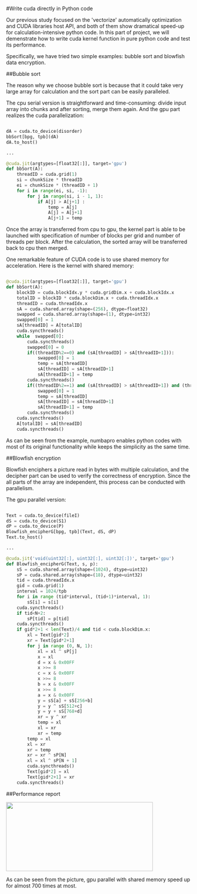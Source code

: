 #Write cuda directly in Python code

Our previous study focused on the 'vectorize' automatically optimization and CUDA libraries host API, and both of them show dramatical speed-up for calculation-intensive python code. In this part of project, we will demenstrate how to write cuda kernel function in pure python code and test its performance. 

Specifically, we have tried two simple examples: bubble sort and blowfish data encryption.

##Bubble sort

The reason why we choose bubble sort is because that it could take very large array for calculation and the sort part can be easily paralleled. 

The cpu serial version is straightforward and time-consuming: divide input array into chunks and after sorting, merge them again. And the gpu part realizes the cuda parallelization: 

```python

dA = cuda.to_device(disorder)
bbSort[bpg, tpb](dA)
dA.to_host()

...

@cuda.jit(argtypes=[float32[:]], target='gpu')
def bbSort(A):
    threadID = cuda.grid(1)
    si = chunkSize * threadID
    ei = chunkSize * (threadID + 1)
    for i in range(ei, si, -1):
        for j in range(si, i - 1, 1):
            if A[j] > A[j+1] :
                temp = A[j]
                A[j] = A[j+1]
                A[j+1] = temp

```

Once the array is transferred from cpu to gpu, the kernel part is able to be launched with specification of number of blocks per grid and number of threads per block. After the calculation, the sorted array will be transferred back to cpu then merged.

One remarkable feature of CUDA code is to use shared memory for acceleration. Here is the kernel with shared memory:

```python

@cuda.jit(argtypes=[float32[:]], target='gpu')
def bbSort(A):
    blockID = cuda.blockIdx.y * cuda.gridDim.x + cuda.blockIdx.x
    totalID = blockID * cuda.blockDim.x + cuda.threadIdx.x
    threadID = cuda.threadIdx.x
    sA = cuda.shared.array(shape=(256), dtype=float32)
    swapped = cuda.shared.array(shape=(1), dtype=int32)
    swapped[0] = 1
    sA[threadID] = A[totalID]
    cuda.syncthreads()
    while  swapped[0]:
        cuda.syncthreads()
        swapped[0] = 0
        if((threadID%2==0) and (sA[threadID] > sA[threadID+1])):
            swapped[0] = 1
            temp = sA[threadID]
            sA[threadID] = sA[threadID+1]
            sA[threadID+1] = temp
        cuda.syncthreads()
        if((threadID%2==1) and (sA[threadID] > sA[threadID+1]) and (threadID != cuda.blockDim.x - 1)):
            swapped[0] = 1
            temp = sA[threadID]
            sA[threadID] = sA[threadID+1]
            sA[threadID+1] = temp
        cuda.syncthreads()
    cuda.syncthreads()
    A[totalID] = sA[threadID]
    cuda.syncthreads()

```

As can be seen from the example, numbapro enables python codes with most of its original functionality while keeps the simplicity as the same time.

##Blowfish encryption

Blowfish enciphers a picture read in bytes with multiple calculation, and the decipher part can be used to verify the correctness of encryption. Since the all parts of the array are independent, this process can be conducted with parallelism.

The gpu parallel version:

```python

Text = cuda.to_device(fileI)
dS = cuda.to_device(S1)
dP = cuda.to_device(P)
Blowfish_encipherG[bpg, tpb](Text, dS, dP)
Text.to_host()

...

@cuda.jit('void(uint32[:], uint32[:], uint32[:])', target='gpu')
def Blowfish_encipherG(Text, s, p):
    sS = cuda.shared.array(shape=(1024), dtype=uint32)
    sP = cuda.shared.array(shape=(18), dtype=uint32)
    tid = cuda.threadIdx.x
    gid = cuda.grid(1)
    interval = 1024/tpb
    for i in range (tid*interval, (tid+1)*interval, 1):
        sS[i] = s[i]
    cuda.syncthreads()
    if tid<N+2:
        sP[tid] = p[tid]
    cuda.syncthreads()
    if gid*2+1 < len(Text)/4 and tid < cuda.blockDim.x:
        xl = Text[gid*2]
        xr = Text[gid*2+1]
        for j in range (0, N, 1):
            xl = xl ^ sP[j]
            x = xl
            d = x & 0x00FF 
            x >>= 8
            c = x & 0x00FF
            x >>= 8
            b = x & 0x00FF
            x >>= 8  
            a = x & 0x00FF
            y = sS[a] + sS[256+b]
            y = y ^ sS[512+c]
            y = y + sS[768+d]
            xr = y ^ xr
            temp = xl
            xl = xr
            xr = temp
        temp = xl
        xl = xr
        xr = temp
        xr = xr ^ sP[N]
        xl = xl ^ sP[N + 1]
        cuda.syncthreads()
        Text[gid*2] = xl
        Text[gid*2+1] = xr
    cuda.syncthreads()

```

##Performance report

<img src="https://raw.githubusercontent.com/shaowei-su/CSC453/master/FinalProjects/performanceReport.png" width="400px" height="188px">

As can be seen from the picture, gpu parallel with shared memory speed up for almost 700 times at most. 





